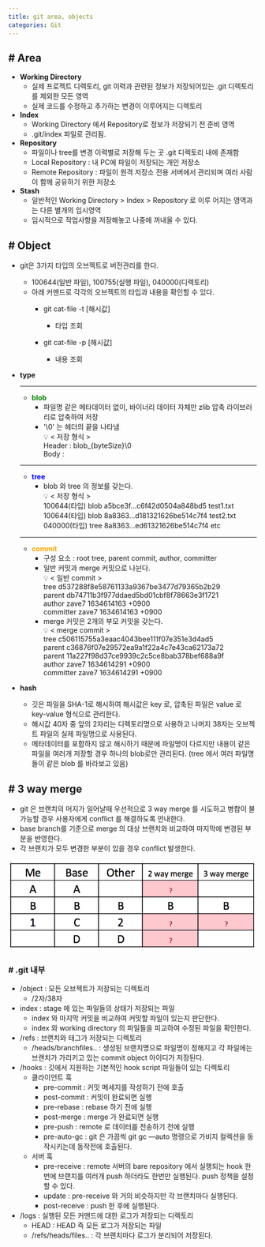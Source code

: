 ```yaml
---
title: git area, objects
categories: Git
---
```


## # **Area**

- **Working Directory**
    - 실제 프로젝트 디렉토리, git 이력과 관련된 정보가
    저장되어있는 .git 디렉토리를 제외한 모든 영역
    - 실제 코드를 수정하고 추가하는 변경이 이루어지는 디렉토리
- **Index**
    - Working Directory 에서 Repository로 정보가 저장되기 전
    준비 영역
    - .git/index 파일로 관리됨.
- **Repository**
    - 파일이나 tree를 변경 이력별로 저장해 두는 곳
    .git 디렉토리 내에 존재함
    - Local Repository : 내 PC에 파일이 저장되는 개인 저장소
    - Remote Repository : 파일이 원격 저장소 전용 서버에서
    관리되며 여러 사람이 함께 공유하기 위한 저장소
- **Stash**
    - 일반적인 Working Directory > Index > Repository 로 이루
    어지는 영역과는 다른 별개의 임시영역
    - 임시적으로 작업사항을 저장해놓고 나중에 꺼내올 수 있다.

## # **Object**

- git은 3가지 타입의 오브젝트로 버전관리를 한다.
    - 100644(일반 파일), 100755(실행 파일), 040000(디렉토리)
    - 아래 커맨드로 각각의 오브젝트의 타입과 내용을 확인할 수 있다.
        - git cat-file -t [해시값]
            
            - 타입 조회
            
        - git cat-file -p [해시값]
            
            - 내용 조회
            
- **type**

    ---
    - <span style="color:green"><b>blob</b></span>
        - 파일명 같은 메타데이터 없이, 바이너리 데이터 자체만 zlib 압축 라이브러리로 압축하여 저장
        - '\0' 는 헤더의 끝을 나타냄
            <aside>
            💡 < 저장 형식 ><br/>
            Header : blob_{byteSize}\0<br/>
            Body :<br/>
            </aside>
    ---
    - <span style="color:blue"><b>tree</b></span>
        - blob 와 tree 의 정보를 갖는다.
            <aside>
            💡 < 저장 형식 ><br/>
            100644(타입) blob a5bce3f...c6f42d0504a848bd5 test1.txt<br/>
            100644(타입) blob 8a8363...d181321626be514c7f4 test2.txt<br/>
            040000(타입) tree 8a8363...ed61321626be514c7f4 etc<br/>
            </aside>
    ---
    - <span style="color:orange"><b>commit</b></span>
        - 구성 요소 : root tree, parent commit, author, committer
        - 일반 커밋과 merge 커밋으로 나뉜다.
            <aside>
            💡 < 일반 commit ><br/>
            tree d537288f8e58761133a9367be3477d79365b2b29<br/>
            parent db74711b3f977ddaed5bd01cbf8f78663e3f1721<br/>
            author zave7 <zave7@naver.com> 1634614163 +0900<br/>
            committer zave7 <zave7@naver.com> 1634614163 +0900<br/>
            </aside>
        - merge 커밋은 2개의 부모 커밋을 갖는다.
            <aside>
            💡 < merge commit ><br/>
            tree c506115755a3eaac4043bee111f07e351e3d4ad5<br/>
            parent c36876f07e29572ea9a1f22a4c7e43ca62173a72<br/>
            parent 11a227f98d37ce9939c2c5ce8bab378bef688a9f<br/>
            author zave7 <zave7@naver.com> 1634614291 +0900<br/>
            committer zave7 <zave7@naver.com> 1634614291 +0900<br/>
            </aside>
    
- **hash**
    - 깃은 파일을 SHA-1로 해시하여 해시값은 key 로, 압축된 파일은 value 로 key-value 형식으로 관리한다.
    - 해시값 40자 중 앞의 2자리는 디렉토리명으로 사용하고 나머지 38자는 오브젝트 파일의 실제 파일명으로 사용된다.
    - 메타데이터를 포함하지 않고 해시하기 때문에 파일명이 다르지만 내용이 같은 파일을 여러개 저장할 경우 하나의 blob로만 관리된다. 
    (tree 에서 여러 파일명들이 같은 blob 를 바라보고 있음)

## # **3 way merge**

- git 은  브랜치의 머지가 일어날때 우선적으로 3 way merge 를 시도하고 병합이 불가능할 경우 사용자에게 conflict 를 해결하도록 안내한다.
- base branch를 기준으로 merge 의 대상 브랜치와 비교하여 마지막에 변경된 부분을 반영한다.
- 각 브랜치가 모두 변경한 부분이 있을 경우 conflict 발생한다.

![Untitled](/images/git/3waymerge.png)

### # .git 내부

- /object : 모든 오브젝트가 저장되는 디렉토리
    - /2자/38자
- index : stage 에 있는 파일들의 상태가 저장되는 파일
    - index 와 마지막 커밋을 비교하여 커밋할 파일이 있는지 판단한다.
    - index 와 working directory 의 파일들을 피교하여 수정된 파일을 확인한다.
- /refs : 브랜치와 태그가 저장되는 디렉토리
    - /heads/branchfiles.. : 생성된 브랜치명으로 파일명이 정해지고 각 파일에는 브랜치가 가리키고 있는 commit object 아이디가 저장된다.
- /hooks : 깃에서 지원하는 기본적인 hook script 파일들이 있는 디렉토리
    - 클라이언트 훅
        - pre-commit : 커밋 메세지를 작성하기 전에 호출
        - post-commit : 커밋이 완료되면 실행
        - pre-rebase : rebase 하기 전에 실행
        - post-merge : merge 가 완료되면 실행
        - pre-push : remote 로 데이터를 전송하기 전에 실행
        - pre-auto-gc : git 은 가끔씩 git gc —auto 명령으로 가비지 컬렉션을 동작시키는데 동작전에 호출된다.
    - 서버 훅
        - pre-receive : remote 서버의 bare repository 에서 실행되는 hook
        한번에 브랜치를 여러개 push 하더라도 한번만 실행된다.
        push 정책을 설정할 수 있다.
        - update : pre-receive 와 거의 비슷하지만 각 브랜치마다 실행된다.
        - post-receive : push 한 후에 실행된다.
- /logs : 실행된 모든 커맨드에 대한 로그가 저장되는 디렉토리
    - HEAD : HEAD 즉 모든 로그가 저장되는 파일
    - /refs/heads/files.. : 각 브랜치마다 로그가 분리되어 저장된다.